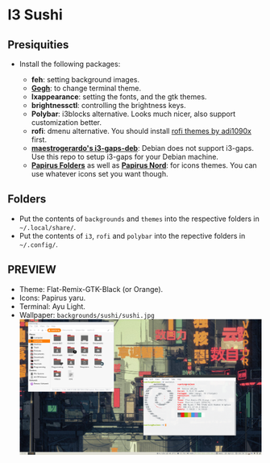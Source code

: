 # I3 Sushi

## Presiquities

- Install the following packages:

	- **feh**: setting background images.
	- **[Gogh](https://gogh-co.github.io/Gogh/)**: to change terminal theme.
	- **lxappearance**: setting the fonts, and the gtk themes.
	- **brightnessctl**: controlling the brightness keys.
	- **Polybar**: i3blocks alternative. Looks much nicer, also support customization better.
	- **rofi**: dmenu alternative. You should install [rofi themes by adi1090x](https://github.com/adi1090x/rofi) first.
	- **[maestrogerardo's i3-gaps-deb](https://github.com/maestrogerardo/i3-gaps-deb)**: Debian does not support i3-gaps. Use this repo to setup i3-gaps for your Debian machine.
	- **[Papirus Folders](https://github.com/PapirusDevelopmentTeam/papirus-folders)** as well as **[Papirus Nord](https://github.com/Adapta-Projects/Papirus-Nord)**: for icons themes. You can use whatever icons set you want though.

## Folders

- Put the contents of `backgrounds` and `themes` into the respective folders in `~/.local/share/`.
- Put the contents of `i3`, `rofi` and `polybar` into the repective folders in `~/.config/`.

## PREVIEW

- Theme: Flat-Remix-GTK-Black (or Orange).
- Icons: Papirus yaru.
- Terminal: Ayu Light.
- Wallpaper: ```backgrounds/sushi/sushi.jpg```
![img](./i3-sushi.png)